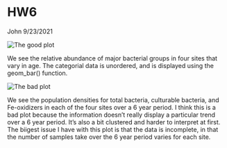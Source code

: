 HW6
================
John
9/23/2021

![The good plot](C:\Users\Owner\Pictures\Micr475_goodplot.JPG)

We see the relative abundance of major bacterial groups in four sites
that vary in age. The categorial data is unordered, and is displayed
using the geom\_bar() function.

![The bad plot](C:\Users\Owner\Pictures\Micr475_badplot.JPG)

We see the population densities for total bacteria, culturable bacteria,
and Fe-oxidizers in each of the four sites over a 6 year period. I think
this is a bad plot because the information doesn’t really display a
particular trend over a 6 year period. It’s also a bit clustered and
harder to interpret at first. The biigest issue I have with this plot is
that the data is incomplete, in that the number of samples take over the
6 year period varies for each site.
